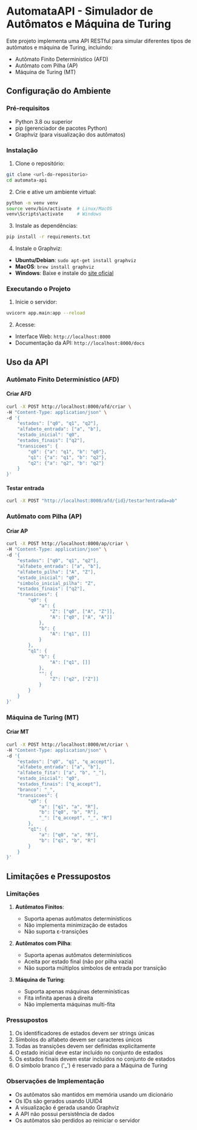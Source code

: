 # AutomataAPI - Simulador de Autômatos e Máquina de Turing

Este projeto implementa uma API RESTful para simular diferentes tipos de autômatos e máquina de Turing, incluindo:
- Autômato Finito Determinístico (AFD)
- Autômato com Pilha (AP)
- Máquina de Turing (MT)

## Configuração do Ambiente

### Pré-requisitos
- Python 3.8 ou superior
- pip (gerenciador de pacotes Python)
- Graphviz (para visualização dos autômatos)

### Instalação

1. Clone o repositório:
```bash
git clone <url-do-repositorio>
cd automata-api
```

2. Crie e ative um ambiente virtual:
```bash
python -m venv venv
source venv/bin/activate  # Linux/MacOS
venv\Scripts\activate     # Windows
```

3. Instale as dependências:
```bash
pip install -r requirements.txt
```

4. Instale o Graphviz:
- **Ubuntu/Debian**: `sudo apt-get install graphviz`
- **MacOS**: `brew install graphviz`
- **Windows**: Baixe e instale do [site oficial](https://graphviz.org/download/)

### Executando o Projeto

1. Inicie o servidor:
```bash
uvicorn app.main:app --reload
```

2. Acesse:
- Interface Web: `http://localhost:8000`
- Documentação da API: `http://localhost:8000/docs`

## Uso da API

### Autômato Finito Determinístico (AFD)

#### Criar AFD
```bash
curl -X POST http://localhost:8000/afd/criar \
-H "Content-Type: application/json" \
-d '{
    "estados": ["q0", "q1", "q2"],
    "alfabeto_entrada": ["a", "b"],
    "estado_inicial": "q0",
    "estados_finais": ["q2"],
    "transicoes": {
        "q0": {"a": "q1", "b": "q0"},
        "q1": {"a": "q1", "b": "q2"},
        "q2": {"a": "q2", "b": "q2"}
    }
}'
```

#### Testar entrada
```bash
curl -X POST "http://localhost:8000/afd/{id}/testar?entrada=ab"
```

### Autômato com Pilha (AP)

#### Criar AP
```bash
curl -X POST http://localhost:8000/ap/criar \
-H "Content-Type: application/json" \
-d '{
    "estados": ["q0", "q1", "q2"],
    "alfabeto_entrada": ["a", "b"],
    "alfabeto_pilha": ["A", "Z"],
    "estado_inicial": "q0",
    "simbolo_inicial_pilha": "Z",
    "estados_finais": ["q2"],
    "transicoes": {
        "q0": {
            "a": {
                "Z": ["q0", ["A", "Z"]],
                "A": ["q0", ["A", "A"]]
            },
            "b": {
                "A": ["q1", []]
            }
        },
        "q1": {
            "b": {
                "A": ["q1", []]
            },
            "": {
                "Z": ["q2", ["Z"]]
            }
        }
    }
}'
```

### Máquina de Turing (MT)

#### Criar MT
```bash
curl -X POST http://localhost:8000/mt/criar \
-H "Content-Type: application/json" \
-d '{
    "estados": ["q0", "q1", "q_accept"],
    "alfabeto_entrada": ["a", "b"],
    "alfabeto_fita": ["a", "b", "_"],
    "estado_inicial": "q0",
    "estados_finais": ["q_accept"],
    "branco": "_",
    "transicoes": {
        "q0": {
            "a": ["q1", "a", "R"],
            "b": ["q0", "b", "R"],
            "_": ["q_accept", "_", "R"]
        },
        "q1": {
            "a": ["q0", "a", "R"],
            "b": ["q1", "b", "R"]
        }
    }
}'
```

## Limitações e Pressupostos

### Limitações
1. **Autômatos Finitos**:
   - Suporta apenas autômatos determinísticos
   - Não implementa minimização de estados
   - Não suporta ε-transições

2. **Autômatos com Pilha**:
   - Suporta apenas autômatos determinísticos
   - Aceita por estado final (não por pilha vazia)
   - Não suporta múltiplos símbolos de entrada por transição

3. **Máquina de Turing**:
   - Suporta apenas máquinas determinísticas
   - Fita infinita apenas à direita
   - Não implementa máquinas multi-fita

### Pressupostos
1. Os identificadores de estados devem ser strings únicas
2. Símbolos do alfabeto devem ser caracteres únicos
3. Todas as transições devem ser definidas explicitamente
4. O estado inicial deve estar incluído no conjunto de estados
5. Os estados finais devem estar incluídos no conjunto de estados
6. O símbolo branco ('_') é reservado para a Máquina de Turing

### Observações de Implementação
- Os autômatos são mantidos em memória usando um dicionário
- Os IDs são gerados usando UUID4
- A visualização é gerada usando Graphviz
- A API não possui persistência de dados
- Os autômatos são perdidos ao reiniciar o servidor